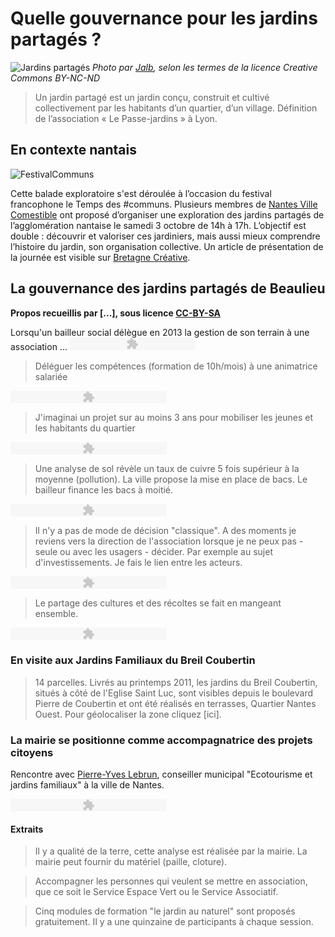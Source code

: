 # Quelle gouvernance pour les jardins partagés ? 

![Jardins partagés](http://www.nantesvillecomestible.org/wp-content/uploads/2015/09/photo_3_article_ouishare-50f01-604x270.jpg) *Photo par [Jalb](https://www.flickr.com/photos/jalb/), selon les termes de la licence Creative Commons BY-NC-ND*

> Un jardin partagé est un jardin conçu, construit et cultivé collectivement par les habitants d’un quartier, d’un village. Définition de l’association « Le Passe-jardins » à Lyon.

## En contexte nantais

![FestivalCommuns](http://www.selfcity.be/uploads/3/8/5/1/38514543/4482453.jpg?294)

Cette balade exploratoire s'est déroulée à l’occasion du festival francophone le Temps des #communs. Plusieurs membres de [Nantes Ville Comestible](http://www.nantesvillecomestible.org/) ont proposé d’organiser une exploration des jardins partagés de l’agglomération nantaise le samedi 3 octobre de 14h à 17h. L’objectif est double : découvrir et valoriser ces jardiniers, mais aussi mieux comprendre l’histoire du jardin, son organisation collective. Un article de présentation de la journée est visible sur [Bretagne Créative](http://www.bretagne-creative.net/article733.html).

## La gouvernance des jardins partagés de Beaulieu

**Propos recueillis par [...], sous licence [CC-BY-SA](https://creativecommons.org/licenses/by-sa/2.0/fr/)**

Lorsqu'un bailleur social délègue en 2013 la gestion de son terrain à une association ...  <object type="application/x-shockwave-flash" data="http://flash-mp3-player.net/medias/player_mp3_maxi.swf" width="200" height="20">
    <param name="movie" value="http://flash-mp3-player.net/medias/player_mp3_maxi.swf" />
    <param name="bgcolor" value="#ffffff" />
    <param name="FlashVars" value="mp3=https%3A//dl.dropboxusercontent.com/content_link/UFsA685V1KCsSdQEO9uo3aw6mCOOO3DedP8vcVKTZOWYwX4liNsxOO7J27KJwjlN/file&amp;width=250&amp;showvolume=1&amp;loadingcolor=ffff29" />
</object>

> Déléguer les compétences (formation de 10h/mois) à une animatrice salariée

<object type="application/x-shockwave-flash" data="http://flash-mp3-player.net/medias/player_mp3_maxi.swf" width="250" height="20">
    <param name="movie" value="http://flash-mp3-player.net/medias/player_mp3_maxi.swf" />
    <param name="bgcolor" value="#ffffff" />
    <param name="FlashVars" value="mp3=https://dl.dropboxusercontent.com/content_link/WTfMKomngDtIj1kMnhMqHSbOdTt7lQVoFYkOYVfKYR0N0GSKPMZR0vPOoaN3z9Qk/file&amp;width=250&amp;showvolume=1&amp;loadingcolor=ffff29" />
</object>

> J'imaginai un projet sur au moins 3 ans pour mobiliser les jeunes et les habitants du quartier

<object type="application/x-shockwave-flash" data="http://flash-mp3-player.net/medias/player_mp3_maxi.swf" width="250" height="20">
    <param name="movie" value="http://flash-mp3-player.net/medias/player_mp3_maxi.swf" />
    <param name="bgcolor" value="#ffffff" />
    <param name="FlashVars" value="mp3=https://dl.dropboxusercontent.com/content_link/iBwpq6dGSeWAl5hlyc0DNAffa013ayXXQbOQ0c6PsDcgAYud0uhyuO83wdmxumy0/file&amp;width=250&amp;showvolume=1&amp;loadingcolor=ffff29" />
</object>

> Une analyse de sol révèle un taux de cuivre 5 fois supérieur à la moyenne (pollution). La ville propose la mise en place de bacs. Le bailleur finance les bacs à moitié. 

<object type="application/x-shockwave-flash" data="http://flash-mp3-player.net/medias/player_mp3_maxi.swf" width="250" height="20">
    <param name="movie" value="http://flash-mp3-player.net/medias/player_mp3_maxi.swf" />
    <param name="bgcolor" value="#ffffff" />
    <param name="FlashVars" value="mp3=https://dl.dropboxusercontent.com/content_link/jtR1rhae93kQyWJd2kb3Q9qHHaOsLsmKVB2k7nDjhMBBkrweS3rrLlyc8vajw3tH/file&amp;width=250&amp;showvolume=1&amp;loadingcolor=ffff29" />
</object>

> Il n'y a pas de mode de décision "classique". A des moments je reviens vers la direction de l'association lorsque je ne peux pas - seule ou avec les usagers - décider. Par exemple au sujet d'investissements. Je fais le lien entre les acteurs. 

<object type="application/x-shockwave-flash" data="http://flash-mp3-player.net/medias/player_mp3_maxi.swf" width="250" height="20">
    <param name="movie" value="http://flash-mp3-player.net/medias/player_mp3_maxi.swf" />
    <param name="bgcolor" value="#ffffff" />
    <param name="FlashVars" value="mp3=https://dl.dropboxusercontent.com/content_link/qBGZsgqBHYDpkh5uU1FMXLAGN3Uctn91smD4zh3Llge7pEkvBvXa8WP5ZcWOyjDv/file&amp;width=250&amp;showvolume=1&amp;loadingcolor=ffff29" />
</object>


> Le partage des cultures et des récoltes se fait en mangeant ensemble. 

<object type="application/x-shockwave-flash" data="http://flash-mp3-player.net/medias/player_mp3_maxi.swf" width="250" height="20">
    <param name="movie" value="http://flash-mp3-player.net/medias/player_mp3_maxi.swf" />
    <param name="bgcolor" value="#ffffff" />
    <param name="FlashVars" value="mp3=https://dl.dropboxusercontent.com/content_link/USJ4HNk7CJu37Z4hK6z5ISbVZbk7GEVYXmJMQD0SpPzik3NUx65teSyU3EEVZyF6/file&amp;width=250&amp;showvolume=1&amp;loadingcolor=ffff29" />
</object>



### En visite aux Jardins Familiaux du Breil Coubertin

> 14 parcelles. Livrés au printemps 2011, les jardins du Breil Coubertin, situés à côté de l'Eglise Saint Luc, sont visibles depuis le boulevard Pierre de Coubertin et ont été réalisés en terrasses, Quartier Nantes Ouest. Pour géolocaliser la zone cliquez [ici].


### La mairie se positionne comme accompagnatrice des projets citoyens

Rencontre avec [Pierre-Yves Lebrun](http://www.nantes.fr/home/ville-de-nantes/institution/conseil-municipal/vos-65-elu-e-s/pierre-yves-le-brun.html), conseiller municipal "Ecotourisme et jardins familiaux" à la ville de Nantes. 

<object type="application/x-shockwave-flash" data="http://flash-mp3-player.net/medias/player_mp3_maxi.swf" width="250" height="20">
    <param name="movie" value="http://flash-mp3-player.net/medias/player_mp3_maxi.swf" />
    <param name="bgcolor" value="#ffffff" />
    <param name="FlashVars" value="mp3=https://dl.dropboxusercontent.com/content_link/1ZmOFSxTakU4GujTg7hAp2GRsUm3OcvH71cVVB5UiTiZaptsvEPY8q29OszXz2TE/file&amp;width=250&amp;showvolume=1&amp;loadingcolor=ffff29" />
</object>

#### Extraits 

> Il y a qualité de la terre, cette analyse est réalisée par la mairie. La mairie peut fournir du matériel (paille, cloture). 

> Accompagner les personnes qui veulent se mettre en association, que ce soit le Service Espace Vert ou le Service Associatif. 

> Cinq modules de formation "le jardin au naturel" sont proposés gratuitement. Il y a une quinzaine de participants à chaque session. 








